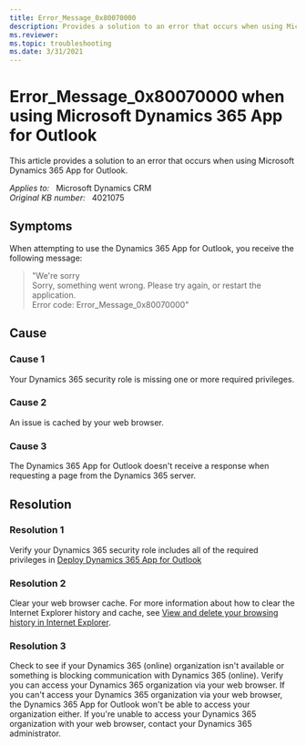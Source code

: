 ```yaml
---
title: Error_Message_0x80070000
description: Provides a solution to an error that occurs when using Microsoft Dynamics 365 App for Outlook.
ms.reviewer: 
ms.topic: troubleshooting
ms.date: 3/31/2021
---
```

# Error_Message_0x80070000 when using Microsoft Dynamics 365 App for Outlook

This article provides a solution to an error that occurs when using Microsoft Dynamics 365 App for Outlook.

_Applies to:_ &nbsp; Microsoft Dynamics CRM  
_Original KB number:_ &nbsp; 4021075

## Symptoms

When attempting to use the Dynamics 365 App for Outlook, you receive the following message:

> "We're sorry  
Sorry, something went wrong. Please try again, or restart the application.  
Error code: Error_Message_0x80070000"  

## Cause

### Cause 1

Your Dynamics 365 security role is missing one or more required privileges.

### Cause 2

An issue is cached by your web browser.

### Cause 3

The Dynamics 365 App for Outlook doesn't receive a response when requesting a page from the Dynamics 365 server.  

## Resolution

### Resolution 1

Verify your Dynamics 365 security role includes all of the required privileges in [Deploy Dynamics 365 App for Outlook](/previous-versions/dynamicscrm-2016/administering-dynamics-365/dn946901(v=crm.8))

### Resolution 2

Clear your web browser cache. For more information about how to clear the Internet Explorer history and cache, see [View and delete your browsing history in Internet Explorer](https://support.microsoft.com/topic/view-and-delete-your-browsing-history-in-internet-explorer-098ffe52-5ac9-a449-c296-c735c32c8678).

### Resolution 3

Check to see if your Dynamics 365 (online) organization isn't available or something is blocking communication with Dynamics 365 (online). Verify you can access your Dynamics 365 organization via your web browser. If you can't access your Dynamics 365 organization via your web browser, the Dynamics 365 App for Outlook won't be able to access your organization either. If you're unable to access your Dynamics 365 organization with your web browser, contact your Dynamics 365 administrator.
